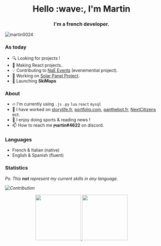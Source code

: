 <h1 align="center">Hello :wave:, I'm Martin</h1>
<h3 align="center">I'm a french developer.</h3>

<p align="left"> <img src="https://komarev.com/ghpvc/?username=martin-fullstacks&label=Profile%20views&color=0e75b6&style=flat" alt="martin0024" /> </p>

### As today

- :mag: Looking for projects !
- :pencil: Making React projects..
- :bulb: Contributing to <a href="https://nae.events/">NaE Events</a> (evenemential project).
- :construction: Working on <a href="https://github.com/project-solar-system-es">Solar Panel Project</a>.
- :rocket: Launching **SkiMaps**

### About

- :fire: I'm currently using `.js` `.py` `lua` `react` `mysql`
- :hammer: I have worked on [storylife.fr](https://storylife.fr/), [portfolio.com](https://martinportfolio.fr/), [panthebot.fr](https://pantherbot.martinportfolio.fr/), [NextCitizens](https://nextcitizens.github.io/ncs_documentation/)  ect. 
- :eyes: I enjoy doing sports & reading news ! 
- :mailbox: How to reach me **ϻartin#4622** on discord.
    
### Languages

- French & Italian (native)
- English & Spanish (fluent)


### Statistics

<em> Ps: This **not** represent my current skills in any language. <em/>

 ![Contribution](https://activity-graph.herokuapp.com/graph?username=martin0024&theme=react-dark&hide_border=true&area=true)
<div align="center">
  <a href="https://github.com/Kamionn">
    <img height="150em" src="https://github-readme-stats.vercel.app/api/top-langs/?username=martin0024&theme=dark&hide_border=true&include_all_commits=false&count_private=true&layout=compact"/>
    <img height="150em" src="https://github-readme-stats.vercel.app/api?username=martin0024&theme=dark&hide_border=true&include_all_commits=false&count_private=true"/>
  </a>
</div>
